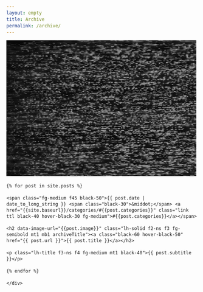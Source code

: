 ```yaml
---
layout: empty
title: Archive
permalink: /archive/
---
```


<div class="titlePad" id="livePic">
	<img src="/images/misc/tv.gif" id="tv">
	<!-- <div class="cover" style="background:url(/images/misc/tv.gif) center;" id="tv"></div> -->
</div>

<div class="simP">
	<div class="archiveWrapper pt4">

	{% for post in site.posts %}

	<span class="fg-medium f45 black-50">{{ post.date | date_to_long_string }} <span class="black-30">&middot;</span> <a href="{{site.baseurl}}/categories/#{{post.categories}}" class="link ttl black-40 hover-black-30 fg-medium">#{{post.categories}}</a></span>

	<h2 data-image-url="{{post.image}}" class="lh-solid f2-ns f3 fg-semibold mt1 mb1 archiveTitle"><a class="black-60 hover-black-50" href="{{ post.url }}">{{ post.title }}</a></h2>

	<p class="lh-title f3-ns f4 fg-medium mt1 black-40">{{ post.subtitle }}</p>

	{% endfor %}

	</div>
</div>

<script src="https://code.jquery.com/jquery-3.3.1.slim.min.js"
integrity="sha256-3edrmyuQ0w65f8gfBsqowzjJe2iM6n0nKciPUp8y+7E="
crossorigin="anonymous">
</script>